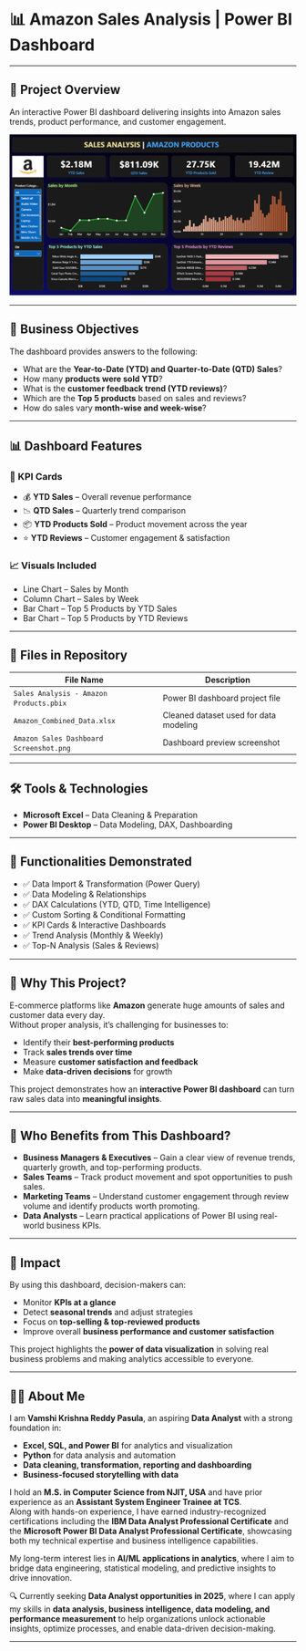 # 📊 Amazon Sales Analysis | Power BI Dashboard  
 
---

## 📖 Project Overview  

An interactive Power BI dashboard delivering insights into Amazon sales trends, product performance, and customer engagement.

![Amazon Sales Dashboard](Amazon%20Sales%20Dashboard%20Screenshot.png)  

---

## 🎯 Business Objectives  

The dashboard provides answers to the following:  
- What are the **Year-to-Date (YTD) and Quarter-to-Date (QTD) Sales**?  
- How many **products were sold YTD**?  
- What is the **customer feedback trend (YTD reviews)**?  
- Which are the **Top 5 products** based on sales and reviews?  
- How do sales vary **month-wise and week-wise**?  

---

## 📊 Dashboard Features  

### 🔑 KPI Cards  
- 💰 **YTD Sales** – Overall revenue performance  
- 📉 **QTD Sales** – Quarterly trend comparison  
- 📦 **YTD Products Sold** – Product movement across the year  
- ⭐ **YTD Reviews** – Customer engagement & satisfaction  

### 📈 Visuals Included  
- Line Chart – Sales by Month  
- Column Chart – Sales by Week  
- Bar Chart – Top 5 Products by YTD Sales  
- Bar Chart – Top 5 Products by YTD Reviews  

---

## 📂 Files in Repository  

| File Name                               | Description                                      |
|-----------------------------------------|--------------------------------------------------|
| `Sales Analysis - Amazon Products.pbix` | Power BI dashboard project file                  |
| `Amazon_Combined_Data.xlsx`             | Cleaned dataset used for data modeling           |
| `Amazon Sales Dashboard Screenshot.png` | Dashboard preview screenshot                     |  

---

## 🛠 Tools & Technologies  

- **Microsoft Excel** – Data Cleaning & Preparation  
- **Power BI Desktop** – Data Modeling, DAX, Dashboarding  

---

## 🔧 Functionalities Demonstrated  

- ✅ Data Import & Transformation (Power Query)  
- ✅ Data Modeling & Relationships  
- ✅ DAX Calculations (YTD, QTD, Time Intelligence)  
- ✅ Custom Sorting & Conditional Formatting  
- ✅ KPI Cards & Interactive Dashboards  
- ✅ Trend Analysis (Monthly & Weekly)  
- ✅ Top-N Analysis (Sales & Reviews)  

---

## 📌 Why This Project?  

E-commerce platforms like **Amazon** generate huge amounts of sales and customer data every day.  
Without proper analysis, it’s challenging for businesses to:  
- Identify their **best-performing products**  
- Track **sales trends over time**  
- Measure **customer satisfaction and feedback**  
- Make **data-driven decisions** for growth  

This project demonstrates how an **interactive Power BI dashboard** can turn raw sales data into **meaningful insights**.  

---

## 👥 Who Benefits from This Dashboard?  

- **Business Managers & Executives** – Gain a clear view of revenue trends, quarterly growth, and top-performing products.  
- **Sales Teams** – Track product movement and spot opportunities to push sales.  
- **Marketing Teams** – Understand customer engagement through review volume and identify products worth promoting.  
- **Data Analysts** – Learn practical applications of Power BI using real-world business KPIs.  

---

## 🚀 Impact  

By using this dashboard, decision-makers can:  
- Monitor **KPIs at a glance**  
- Detect **seasonal trends** and adjust strategies  
- Focus on **top-selling & top-reviewed products**  
- Improve overall **business performance and customer satisfaction**  

This project highlights the **power of data visualization** in solving real business problems and making analytics accessible to everyone.  

---

## 👨‍💻 About Me  

I am **Vamshi Krishna Reddy Pasula**, an aspiring **Data Analyst** with a strong foundation in:  
- **Excel, SQL, and Power BI** for analytics and visualization  
- **Python** for data analysis and automation  
- **Data cleaning, transformation, reporting and dashboarding**  
- **Business-focused storytelling with data**  

I hold an **M.S. in Computer Science from NJIT, USA** and have prior experience as an **Assistant System Engineer Trainee at TCS**.  
Along with hands-on experience, I have earned industry-recognized certifications including the **IBM Data Analyst Professional Certificate** and the **Microsoft Power BI Data Analyst Professional Certificate**, showcasing both my technical expertise and business intelligence capabilities.  

My long-term interest lies in **AI/ML applications in analytics**, where I aim to bridge data engineering, statistical modeling, and predictive insights to drive innovation.  

🔍 Currently seeking **Data Analyst opportunities in 2025**, where I can apply my skills in **data analysis, business intelligence, data modeling, and performance measurement** to help organizations unlock actionable insights, optimize processes, and enable data-driven decision-making.  
  

---
